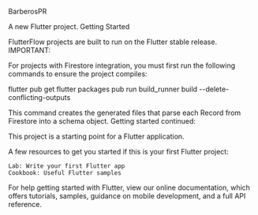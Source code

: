 BarberosPR

A new Flutter project.
Getting Started

FlutterFlow projects are built to run on the Flutter stable release.
IMPORTANT:

For projects with Firestore integration, you must first run the following commands to ensure the project compiles:

flutter pub get
flutter packages pub run build_runner build --delete-conflicting-outputs

This command creates the generated files that parse each Record from Firestore into a schema object.
Getting started continued:

This project is a starting point for a Flutter application.

A few resources to get you started if this is your first Flutter project:

    Lab: Write your first Flutter app
    Cookbook: Useful Flutter samples

For help getting started with Flutter, view our online documentation, which offers tutorials, samples, guidance on mobile development, and a full API reference.
